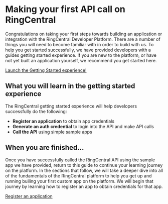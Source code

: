 # Making your first API call on RingCentral

Congratulations on taking your first steps towards building an application or integration with the RingCentral Developer Platform. There are a number of things you will need to become familiar with in order to build with us. To help you get started successfully, we have provided developers with a guides getting started experience. If you are new to the platform, or have not yet built an application yourself, we recommend you get started here. 

<a class="btn btn-primary btn-lg" href="https://developers.ringcentral.com/console/hello-world">Launch the Getting Started experience!</a>

## What you will learn in the getting started experience

The RingCentral getting started experience will help developers successfully do the following:

* **Register an application** to obtain app credentials
* **Generate an auth credential** to login into the API and make API calls
* **Call the API** using simple sample apps

## When you are finished...

Once you have successfully called the RingCentral API using the sample app we have provided, return to this guide to continue your learning journey on the platform. In the sections that follow, we will take a deeper dive into all of the fundamentals of the RingCentral platform to help you get up and running builing your first custom app on the platform. We will begin that journey by learning how to register an app to obtain credentials for that app.

<a class="btn btn-secondary" href="./register-app/">Register an application</a>

